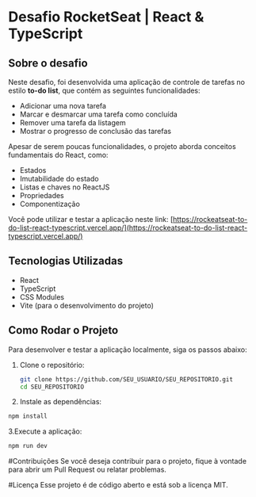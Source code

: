 # Desafio RocketSeat | React & TypeScript

## Sobre o desafio

Neste desafio, foi desenvolvida uma aplicação de controle de tarefas no estilo **to-do list**, que contém as seguintes funcionalidades:

- Adicionar uma nova tarefa
- Marcar e desmarcar uma tarefa como concluída
- Remover uma tarefa da listagem
- Mostrar o progresso de conclusão das tarefas

Apesar de serem poucas funcionalidades, o projeto aborda conceitos fundamentais do React, como:

- Estados
- Imutabilidade do estado
- Listas e chaves no ReactJS
- Propriedades
- Componentização

Você pode utilizar e testar a aplicação neste link:
[https://rockeatseat-to-do-list-react-typescript.vercel.app/](https://rockeatseat-to-do-list-react-typescript.vercel.app/)

## Tecnologias Utilizadas

- React
- TypeScript
- CSS Modules
- Vite (para o desenvolvimento do projeto)

## Como Rodar o Projeto

Para desenvolver e testar a aplicação localmente, siga os passos abaixo:

1. Clone o repositório:
   ```bash
   git clone https://github.com/SEU_USUARIO/SEU_REPOSITORIO.git
   cd SEU_REPOSITORIO
   ```
   
2. Instale as dependências:
```bash
npm install
```

3.Execute a aplicação:
```bash
npm run dev
```

#Contribuições
Se você deseja contribuir para o projeto, fique à vontade para abrir um Pull Request ou relatar problemas.

#Licença
Esse projeto é de código aberto e está sob a licença MIT.

